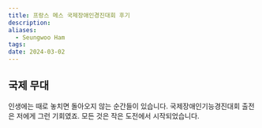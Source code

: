 ```yaml
---
title: 프랑스 메스 국제장애인경진대회 후기
description: 
aliases:
  - Seungwoo Ham
tags: 
date: 2024-03-02
---
```

## 국제 무대

인생에는 때로 놓치면 돌아오지 않는 순간들이 있습니다. 국제장애인기능경진대회 출전은 저에게 그런 기회였죠. 모든 것은 작은 도전에서 시작되었습니다.